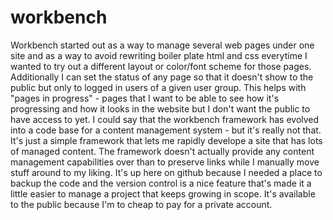 # workbench
Workbench started out as a way to manage several web pages under one site and as a way to avoid rewriting boiler plate html and css everytime I wanted to try out a different layout or color/font scheme for those pages. Additionally I can set the status of any page so that it doesn't show to the public but only to logged in users of a given user group. This helps with "pages in progress" - pages that I want to be able to see how it's progressing and how it looks in the website but I don't want the public to have access to yet. I could say that the workbench framework has evolved into a code base for a content management system - but it's really not that. It's just a simple framework that lets me rapidly develope a site that has lots of managed content. The framework doesn't actually provide any content management capabilities over than to preserve links while I manually move stuff around to my liking. It's up here on github because I needed a place to backup the code and the version control is a nice feature that's made it a little easier to manage a project that keeps growing in scope. It's available to the public because I'm to cheap to pay for a private account. 

